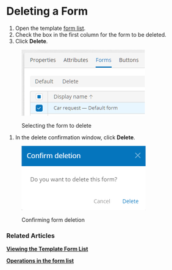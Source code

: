# Deleting a Form

1. Open the template [form list](viewing-the-template-form-list.md).
2. Check the box in the first column for the form to be deleted.
3. Click **Delete**.

<figure><img src="../.gitbook/assets/form_delete_button" alt="Selecting the form to delete"><figcaption><p>Selecting the form to delete</p></figcaption></figure>

1. In the delete confirmation window, click **Delete**.

<figure><img src="../.gitbook/assets/form_delete_confirmation" alt="Confirming form deletion"><figcaption><p>Confirming form deletion</p></figcaption></figure>

### Related Articles <a href="#related-articles" id="related-articles"></a>

[**Viewing the Template Form List**](broken-reference)

[**Operations in the form list**](broken-reference)
